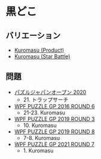# 黒どこ

## バリエーション
- [Kuromasu (Product)](kuromasu-product.md)
- [Kuromasu (Star Battle)](kuromasu-starbattle.md)

## 問題
- [パズルジャパンオープン 2020](../questions/jwpc2020.md)
	- 21\. トラップサーチ
- [WPF PUZZLE GP 2016 ROUND 6](../questions/wpfpgp2016-6.md)
	- 21-23. Kuromasu
- [WPF PUZZLE GP 2019 ROUND 3](../questions/wpfpgp2019-3.md)
	- 10\. Kuromasu
- [WPF PUZZLE GP 2019 ROUND 8](../questions/wpfpgp2019-8.md)
	- 7-8. Kuromasu
- [WPF PUZZLE GP 2021 ROUND 7](../questions/wpfpgp2021-7.md)
	- 1\. Kuromasu
